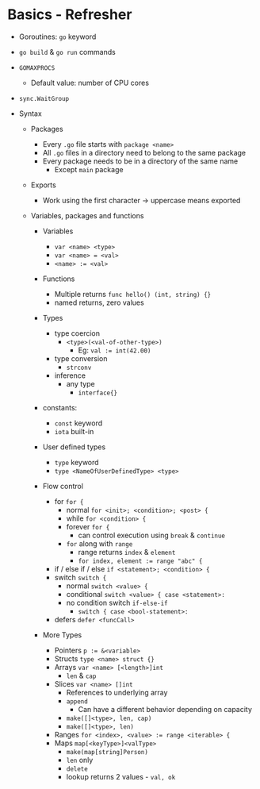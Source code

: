 # Basics - Refresher

- Goroutines: `go` keyword

- `go build` & `go run` commands

- `GOMAXPROCS`
  - Default value: number of CPU cores

- `sync.WaitGroup`

- Syntax
  - Packages
    - Every `.go` file starts with `package <name>`
    - All `.go` files in a directory need to belong to the same package
    - Every package needs to be in a directory of the same name
      - Except `main` package

  - Exports
    - Work using the first character -> uppercase means exported

  - Variables, packages and functions
    - Variables
      - `var <name> <type>`
      - `var <name> = <val>`
      - `<name> := <val>`

    - Functions
      - Multiple returns
        `func hello() (int, string) {}`
      - named returns, zero values

    - Types
      - type coercion
        - `<type>(<val-of-other-type>)`
          - Eg: `val := int(42.00)`
      - type conversion
        - `strconv`
      - inference
        - any type
          - `interface{}`

    - constants:
      - `const` keyword
      - `iota` built-in

    - User defined types
      - `type` keyword
      - `type <NameOfUserDefinedType> <type>`

    - Flow control
      - for `for {`
        - normal `for <init>; <condition>; <post> {`
        - while `for <condition> {`
        - forever `for {`
          - can control execution using `break` & `continue`
        - `for` along with `range`
          - range returns `index` & `element`
          - `for index, element := range "abc" {`
      - if / else if / else `if <statement>; <condition> {`
      - switch `switch {`
        - normal `switch <value> {`
        - conditional `switch <value> { case <statement>: `
        - no condition switch `if-else-if`
          - `switch { case <bool-statement>: `
      - defers `defer <funcCall>`

    - More Types
      - Pointers `p := &<variable>`
      - Structs `type <name> struct {}`
      - Arrays `var <name> [<length>]int`
        - `len` & `cap`
      - Slices `var <name> []int`
        - References to underlying array
        - `append`
          - Can have a different behavior depending on capacity
        - `make([]<type>, len, cap)`
        - `make([]<type>, len)`
      - Ranges `for <index>, <value> := range <iterable> {`
      - Maps `map[<keyType>]<valType>`
        - `make(map[string]Person)`
        - `len` only
        - `delete`
        - lookup returns 2 values - `val, ok`
